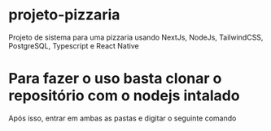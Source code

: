 # projeto-pizzaria
Projeto de sistema para uma pizzaria usando NextJs, NodeJs, TailwindCSS, PostgreSQL, Typescript e React Native

# Para fazer o uso basta clonar o repositório com o nodejs intalado
Após isso, entrar em ambas as pastas e digitar o seguinte comando

